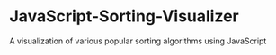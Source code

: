 # JavaScript-Sorting-Visualizer
A visualization of various popular sorting algorithms using JavaScript
